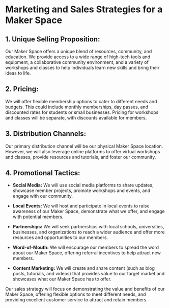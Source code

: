 # Marketing and Sales Strategies for a Maker Space

## 1. Unique Selling Proposition:

Our Maker Space offers a unique blend of resources, community, and education. We provide access to a wide range of high-tech tools and equipment, a collaborative community environment, and a variety of workshops and classes to help individuals learn new skills and bring their ideas to life.

## 2. Pricing:

We will offer flexible membership options to cater to different needs and budgets. This could include monthly memberships, day passes, and discounted rates for students or small businesses. Pricing for workshops and classes will be separate, with discounts available for members.

## 3. Distribution Channels:

Our primary distribution channel will be our physical Maker Space location. However, we will also leverage online platforms to offer virtual workshops and classes, provide resources and tutorials, and foster our community.

## 4. Promotional Tactics:

- **Social Media:** We will use social media platforms to share updates, showcase member projects, promote workshops and events, and engage with our community.

- **Local Events:** We will host and participate in local events to raise awareness of our Maker Space, demonstrate what we offer, and engage with potential members.

- **Partnerships:** We will seek partnerships with local schools, universities, businesses, and organizations to reach a wider audience and offer more resources and opportunities to our members.

- **Word-of-Mouth:** We will encourage our members to spread the word about our Maker Space, offering referral incentives to help attract new members.

- **Content Marketing:** We will create and share content (such as blog posts, tutorials, and videos) that provides value to our target market and showcases what our Maker Space has to offer.

Our sales strategy will focus on demonstrating the value and benefits of our Maker Space, offering flexible options to meet different needs, and providing excellent customer service to attract and retain members.
